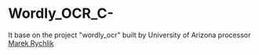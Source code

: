 # Wordly_OCR_C-
It base on the project "wordly_ocr" built by University of Arizona processor [Marek Rychlik](https://github.com/mrychlik)
